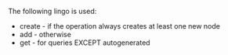 The following lingo is used:

- create - if the operation always creates at least one new node
- add - otherwise
- get - for queries EXCEPT autogenerated